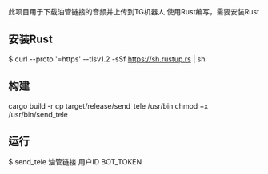 此项目用于下载油管链接的音频并上传到TG机器人
使用Rust编写，需要安装Rust 
## 安装Rust
$ curl --proto '=https' --tlsv1.2 -sSf https://sh.rustup.rs | sh
## 构建
cargo build -r
cp target/release/send_tele /usr/bin
chmod +x /usr/bin/send_tele
## 运行
$ send_tele 油管链接 用户ID BOT_TOKEN